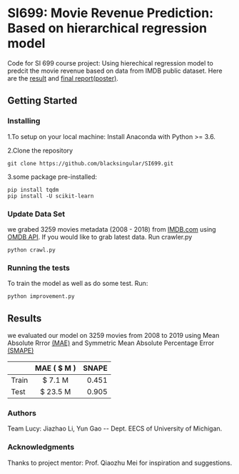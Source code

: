 # SI699: Movie Revenue Prediction: Based on hierarchical regression model

Code for SI 699 course project: Using hierechical regression model to predcit the movie revenue based on data from IMDB public dataset. Here are the [result](./SI699.md) and [final report(poster)](./SI699_poster_Movie_prediction.pdf).

## Getting Started

### Installing

1.To setup on your local machine:
Install Anaconda with Python >= 3.6.

2.Clone the repository
```
git clone https://github.com/blacksingular/SI699.git
```

3.some package pre-installed:
```
pip install tqdm
pip install -U scikit-learn 
```

### Update Data Set

we grabed 3259 movies metadata (2008 - 2018) from [IMDB.com](https://www.imdb.com/) using [OMDB API](http://www.omdbapi.com/).
If you would like to grab latest data. Run crawler.py
```
python crawl.py
```



### Running the tests
To train the model as well as do some test. Run:
```
python improvement.py
```

## Results

we evaluated our model on 3259 movies from 2008 to 2019 using Mean Absolute Rrror [(MAE)](https://en.wikipedia.org/wiki/Mean_absolute_error) and Symmetric Mean Absolute Percentage Error 
[(SMAPE)](https://en.wikipedia.org/wiki/Symmetric_mean_absolute_percentage_error)

|               | MAE ( $ M )         | SNAPE  |
| ------------- |:----------------: | ---------------:|
| Train         | $ 7.1 M        | 0.451 |
| Test          | $ 23.5 M       | 0.905 |




### Authors
Team Lucy: Jiazhao Li, Yun Gao -- Dept. EECS of University of Michigan. 
 

### Acknowledgments

Thanks to project mentor: Prof. Qiaozhu Mei for inspiration and suggestions.

